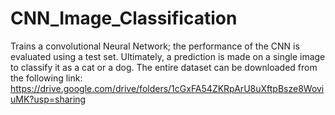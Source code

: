 # CNN_Image_Classification
Trains a convolutional Neural Network; the performance of the CNN is evaluated using a test set. Ultimately, a prediction is made on a single image to classify it as a cat or a dog.
The entire dataset can be downloaded from the following link:
https://drive.google.com/drive/folders/1cGxFA54ZKRpArU8uXftpBsze8WoviuMK?usp=sharing
